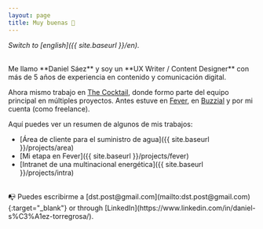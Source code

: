 ```yaml
---
layout: page
title: Muy buenas 👋
---
```



*Switch to [english]({{ site.baseurl }}/en).*

<br>
Me llamo **Daniel Sáez** y soy un **UX Writer / Content Designer** con más de 5 años de experiencia en contenido y comunicación digital. 

Ahora mismo trabajo en [The Cocktail](https://the-cocktail.com), donde formo parte del equipo principal en múltiples proyectos. Antes estuve en [Fever](https://feverup.com/), en [Buzzial](https://buzzial.com/) y por mi cuenta (como freelance).

Aquí puedes ver un resumen de algunos de mis trabajos:

- [Área de cliente para el suministro de agua]({{ site.baseurl }}/projects/area)
- [Mi etapa en Fever]({{ site.baseurl }}/projects/fever)
- [Intranet de una multinacional energética]({{ site.baseurl }}/projects/intra)

<br>
📭 Puedes escribirme a [dst.post@gmail.com](mailto:dst.post@gmail.com){:target="_blank"} or through [LinkedIn](https://www.linkedin.com/in/daniel-s%C3%A1ez-torregrosa/).


